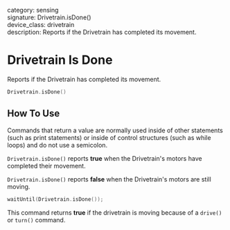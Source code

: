 category: sensing  
signature: Drivetrain.isDone()  
device_class: drivetrain  
description: Reports if the Drivetrain has completed its movement.

# Drivetrain Is Done

Reports if the Drivetrain has completed its movement.

```cpp
Drivetrain.isDone()
```

## How To Use

Commands that return a value are normally used inside of other statements (such as print statements) or inside of control structures (such as while loops) and do not use a semicolon.

`Drivetrain.isDone()` reports **true** when the Drivetrain's motors have completed their movement.

`Drivetrain.isDone()` reports **false** when the Drivetrain's motors are still moving.

```cpp
waitUntil(Drivetrain.isDone());
```

This command returns **true** if the drivetrain is moving because of a `drive()` or `turn()` command.

<advanced>
</advanced>